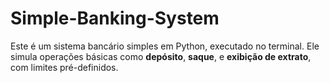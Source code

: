 # Simple-Banking-System
Este é um sistema bancário simples em Python, executado no terminal. Ele simula operações básicas como **depósito**, **saque**, e **exibição de extrato**, com limites pré-definidos.
